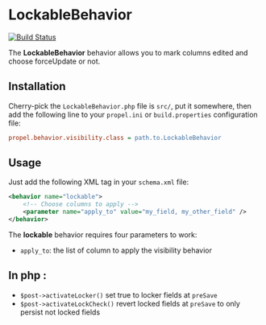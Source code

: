 # LockableBehavior

[![Build Status](https://travis-ci.org/donkeycode/propel-lockable-behavior.svg)](https://travis-ci.org/donkeycode/propel-lockable-behavior)

The **LockableBehavior** behavior allows you to mark columns edited and choose forceUpdate or not.


Installation
------------

Cherry-pick the `LockableBehavior.php` file is `src/`, put it somewhere,
then add the following line to your `propel.ini` or `build.properties` configuration file:

``` ini
propel.behavior.visibility.class = path.to.LockableBehavior
```


Usage
-----

Just add the following XML tag in your `schema.xml` file:

``` xml
<behavior name="lockable">
    <!-- Choose columns to apply -->
    <parameter name="apply_to" value="my_field, my_other_field" />
</behavior>
```

The **lockable** behavior requires four parameters to work:

* `apply_to`: the list of column to apply the visibility behavior


## In php :

* `$post->activateLocker()` set true to locker fields at `preSave`
* `$post->activateLockCheck()` revert locked fields at `preSave` to only persist not locked fields
